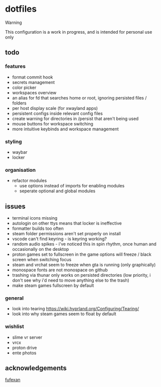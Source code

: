 # dotfiles

> [!WARNING]
> This configuration is a work in progress, and is intended for personal use only

## todo

### features

- format commit hook
- secrets management
- color picker
- workspaces overview
- an alias for fd that searches home or root, ignoring persisted files / folders
- per host display scale (for xwayland apps)
- persistent configs inside relevant config files
- create warning for directories in /persist that aren't being used
- mouse buttons for workspace switching
- more intuitive keybinds and workspace management

### styling

- waybar
- locker

### organisation

- refactor modules
    - use options instead of imports for enabling modules
    - seperate optional and global modules

## issues
- terminal icons missing
- autologin on other ttys means that locker is ineffective
- formatter builds too often
- steam folder permissions aren't set properly on install
- vscode can't find keyring - is keyring working?
- random audio spikes - i've noticed this in spin rhythm, once human and occasionally on the desktop
- proton games set to fullscreen in the game options will freeze / black screen when switching focus
- steam and vrchat seem to freeze when gta is running (only graphically)
- monospace fonts are not monospace on github
- trashing via thunar only works on persisted directories (low priority, i don't see why i'd need to move anything else to the trash)
- make steam games fullscreen by default

### general

- look into tearing https://wiki.hyprland.org/Configuring/Tearing/
- look into why steam games seem to float by default

### wishlist

- slime vr server
- vrcx
- proton drive
- ente photos

## acknowledgements

[fufexan](https://github.com/fufexan/dotfiles)